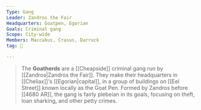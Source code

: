 ```yaml
---
Type: Gang
Leader: Zandros the Fair
Headquarters: Goatpen, Egorian
Goals: Criminal gang
Scope: City-wide
Members: Maccabus, Crasus, Darruck
tag: 👥

---
```


> The **Goatherds** are a [[Cheapside]] criminal gang run by [[Zandros|Zandros the Fair]]. They make their headquarters in [[Cheliax]]'s [[Egorian|capital]], in a group of buildings on [[Eel Street]] known locally as the Goat Pen. Formed by Zandros before [[4680 AR]], the gang is fairly plebeian in its goals, focusing on theft, loan sharking, and other petty crimes.








